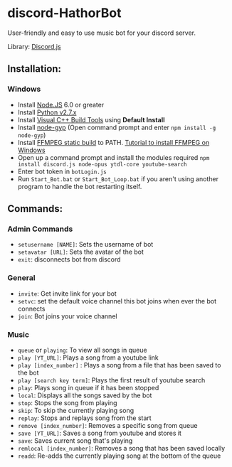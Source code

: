 # discord-HathorBot
User-friendly and easy to use music bot for your discord server.

Library: [Discord.js](https://discord.js.org)

## Installation:

### Windows
  - Install [Node.JS](https://nodejs.org/en/) 6.0 or greater
  - Install [Python v2.7.x](https://www.python.org/downloads/)
  - Install [Visual C++ Build Tools](http://landinghub.visualstudio.com/visual-cpp-build-tools) using **Default Install**
  - Install [node-gyp](https://github.com/nodejs/node-gyp) (Open command prompt and enter `npm install -g node-gyp`)
  - Install [FFMPEG static build](https://ffmpeg.zeranoe.com/builds/) to PATH. [Tutorial to install FFMPEG on Windows](http://www.wikihow.com/Install-FFmpeg-on-Windows)
   - Open up a command prompt and install the modules required `npm install discord.js node-opus ytdl-core youtube-search`
  - Enter bot token in `botLogin.js` 
  - Run `Start_Bot.bat` or `Start_Bot_Loop.bat` if you aren't using another program to handle the bot restarting itself.


## Commands:

### Admin Commands
  - `setusername [NAME]`: Sets the username of bot
  - `setavatar [URL]`: Sets the avatar of the bot
  - `exit`: disconnects bot from discord

### General
  - `invite`: Get invite link for your bot
  - `setvc`: set the default voice channel this bot joins when ever the bot connects
  - `join`: Bot joins your voice channel

### Music
  - `queue` or `playing`: To view all songs in queue
  - `play [YT_URL]`: Plays a song from a youtube link
  - `play [index_number]` : Plays a song from a file that has been saved to the bot
  - `play [search key term]`: Plays the first result of youtube search
  - `play`: Plays song in queue if it has been stopped
  - `local`: Displays all the songs saved by the bot
  - `stop`: Stops the song from playing
  - `skip`: To skip the currently playing song
  - `replay`: Stops and replays song from the start
  - `remove [index_number]`: Removes a specific song from queue
  - `save [YT_URL]`: Saves a song from youtube and stores it
  - `save`: Saves current song that's playing
  - `remlocal [index_number]`: Removes a song that has been saved locally
  - `readd`: Re-adds the currently playing song at the bottom of the queue